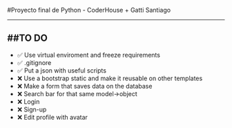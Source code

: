 #Proyecto final de Python - CoderHouse + Gatti Santiago

----------------------------
##TO DO
----------------------------
- ✅ Use virtual enviroment and freeze requirements
- ✅ .gitignore
- ✅ Put a json with useful scripts
- ❌ Use a bootstrap static and make it reusable on other templates
- ❌ Make a form that saves data on the database
- ❌ Search bar for that same model->object
- ❌ Login
- ❌ Sign-up
- ❌ Edit profile with avatar
